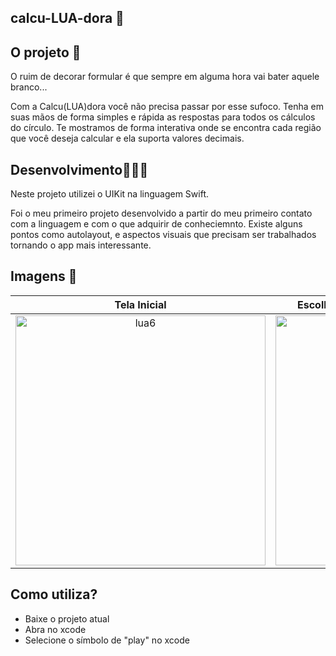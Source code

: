 ## calcu-LUA-dora 📌

## O projeto 📁
O ruim de decorar formular é que sempre em alguma hora vai bater aquele branco...

Com a Calcu(LUA)dora você não precisa passar por esse sufoco. Tenha em suas mãos de forma simples e rápida as respostas para todos os cálculos do círculo.
Te mostramos de forma interativa onde se encontra cada região que você deseja calcular e ela suporta valores decimais.

## Desenvolvimento👨🏽‍💻 
Neste projeto utilizei o UIKit na linguagem Swift. 

Foi o meu primeiro projeto desenvolvido a partir do meu primeiro contato com a linguagem e com o que adquirir de conheciemnto. Existe alguns pontos como autolayout, e aspectos visuais que precisam ser trabalhados tornando o app mais interessante.

## Imagens 📸  

<div align = "center">
 
  Tela Inicial | Escolha de entrada | Adiconando o valor
:-------------------------:|:-------------------------:|:-------------------------:
<img alt="lua6" src="https://user-images.githubusercontent.com/74778769/166748455-f9ec7347-6f9b-43e6-94e4-1407b42e34f3.png" height="400">|<img alt="lua4" src="https://user-images.githubusercontent.com/74778769/166773829-edee3dd0-35cd-407a-88ec-f22a7624c8ef.png" width="220" height="400"> | <img alt="lua5" src="https://user-images.githubusercontent.com/74778769/166800245-33f8a25e-6025-4f63-94f3-8f5e94e73fb0.png" width="220" height="400">

</div>

## Como utiliza?
- Baixe o projeto atual
- Abra no xcode 
- Selecione o símbolo de "play" no xcode
